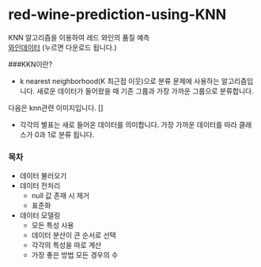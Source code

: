 # red-wine-prediction-using-KNN
KNN 알고리즘을 이용하여 레드 와인의 품질 예측  
[와인데이터]( http://archive.ics.uci.edu/ml/machine-learning-databases/wine-quality/winequality-red.csv) (누르면 다운로드 됩니다.)

###KKN이란?
- k nearest neighborhood(K 최근접 이웃)으로 분류 문제에 사용하는 알고리즘입니다. 새로운 데이터가 들어왔을 때 기존 그룹과 가장 가까운 그룹으로 분류합니다.

다음은 knn관련 이미지입니다.
[]
- 각각의 별표는 새로 들어온 데이터를 의미합니다. 가장 가까운 데이터를 따라 클래스가 0과 1로 분류 됩니다.



### 목차
- 데이터 불러오기  
- 데이터 전처리
    - null 값 존재 시 제거
    - 표준화
- 데이터 모델링
    - 모든 특성 사용
    - 데이터 분산이 큰 순서로 선택
    - 각각의 특성을 따로 계산
    - 가장 좋은 방법 모든 경우의 수
   
